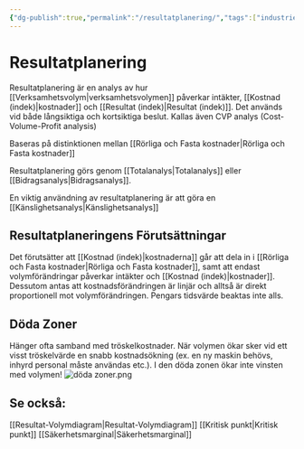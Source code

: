 ```yaml
---
{"dg-publish":true,"permalink":"/resultatplanering/","tags":["industriellekonomi"]}
---
```


# Resultatplanering
Resultatplanering är en analys av hur [[Verksamhetsvolym\|verksamhetsvolymen]] påverkar intäkter, [[Kostnad (indek)\|kostnader]] och [[Resultat (indek)\|Resultat (indek)]]. Det används vid både långsiktiga och kortsiktiga beslut. Kallas även CVP analys (Cost-Volume-Profit analysis)

Baseras på distinktionen mellan [[Rörliga och Fasta kostnader\|Rörliga och Fasta kostnader]]

Resultatplanering görs genom [[Totalanalys\|Totalanalys]] eller [[Bidragsanalys\|Bidragsanalys]].

En viktig användning av resultatplanering är att göra en [[Känslighetsanalys\|Känslighetsanalys]]

## Resultatplaneringens Förutsättningar
Det förutsätter att [[Kostnad (indek)\|kostnaderna]] går att dela in i [[Rörliga och Fasta kostnader\|Rörliga och Fasta kostnader]], samt att endast volymförändringar påverkar intäkter och [[Kostnad (indek)\|kostnader]]. Dessutom antas att kostnadsförändringen är linjär och alltså är direkt proportionell mot volymförändringen. 
Pengars tidsvärde beaktas inte alls.

## Döda Zoner
Hänger ofta samband med tröskelkostnader. När volymen ökar sker vid ett visst tröskelvärde en snabb kostnadsökning (ex. en ny maskin behövs, inhyrd personal måste användas etc.). I den döda zonen ökar inte vinsten med volymen!
![döda zoner.png](/img/user/images/d%C3%B6da%20zoner.png)

## Se också:
[[Resultat-Volymdiagram\|Resultat-Volymdiagram]]
[[Kritisk punkt\|Kritisk punkt]]
[[Säkerhetsmarginal\|Säkerhetsmarginal]]
